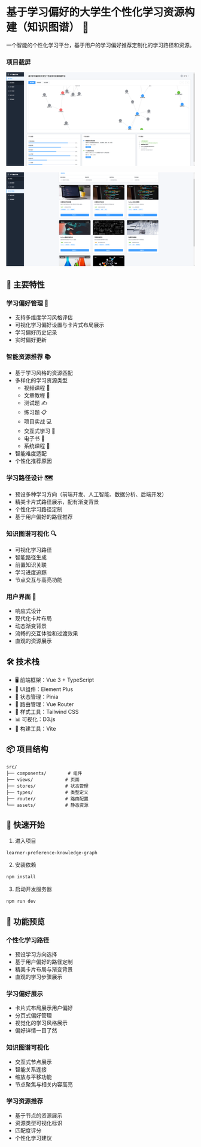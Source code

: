 # 基于学习偏好的大学生个性化学习资源构建（知识图谱） 🌟

一个智能的个性化学习平台，基于用户的学习偏好推荐定制化的学习路径和资源。

### 项目截屏
![统运行截图](./src/imgs/image1.png)

![统运行截图](./src/imgs/image2.png)

## 🌟 主要特性

### 学习偏好管理 🎯
- 支持多维度学习风格评估
- 可视化学习偏好设置与卡片式布局展示
- 学习偏好历史记录
- 实时偏好更新

### 智能资源推荐 📚
- 基于学习风格的资源匹配
- 多样化的学习资源类型
  - 视频课程 🎥
  - 文章教程 📝
  - 测试题 ✍️
  - 练习题 📋
  - 项目实战 💻
  - 交互式学习 🤝
  - 电子书 📖
  - 系统课程 📑
- 智能难度适配
- 个性化推荐原因

### 学习路径设计 🗺️
- 预设多种学习方向（前端开发、人工智能、数据分析、后端开发）
- 精美卡片式路径展示，配有渐变背景
- 个性化学习路径定制
- 基于用户偏好的路径推荐

### 知识图谱可视化 🔍
- 可视化学习路径
- 智能路径生成
- 前置知识关联
- 学习进度追踪
- 节点交互与高亮功能

### 用户界面 💫
- 响应式设计
- 现代化卡片布局
- 动态渐变背景
- 流畅的交互体验和过渡效果
- 直观的资源展示

## 🛠️ 技术栈

- 🖥️ 前端框架：Vue 3 + TypeScript
- 🎨 UI组件：Element Plus
- 🎯 状态管理：Pinia
- 🚦 路由管理：Vue Router
- 💅 样式工具：Tailwind CSS
- 📊 可视化：D3.js
- 🔧 构建工具：Vite

## 📦 项目结构

```
src/
├── components/        # 组件
├── views/            # 页面
├── stores/           # 状态管理
├── types/            # 类型定义
├── router/           # 路由配置
└── assets/           # 静态资源
```

## 🚀 快速开始

1. 进入项目 
```bash
learner-preference-knowledge-graph
```

2. 安装依赖
```bash
npm install
```

3. 启动开发服务器
```bash
npm run dev
```

## 📱 功能预览

### 个性化学习路径
- 预设学习方向选择
- 基于用户偏好的路径定制
- 精美卡片布局与渐变背景
- 直观的学习步骤展示

### 学习偏好展示
- 卡片式布局展示用户偏好
- 分页式偏好管理
- 视觉化的学习风格展示
- 偏好详情一目了然

### 知识图谱可视化
- 交互式节点展示
- 智能关系连接
- 缩放与平移功能
- 节点聚焦与相关内容高亮

### 学习资源推荐
- 基于节点的资源展示
- 资源类型可视化标识
- 匹配度评分
- 个性化学习建议

